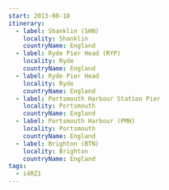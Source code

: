 ```yaml
---
start: 2013-08-18
itinerary:
  - label: Shanklin (SHN)
    locality: Shanklin
    countryName: England
  - label: Ryde Pier Head (RYP)
    locality: Ryde
    countryName: England
  - label: Ryde Pier Head
    locality: Ryde
    countryName: England
  - label: Portsmouth Harbour Station Pier
    locality: Portsmouth
    countryName: England
  - label: Portsmouth Harbour (PMH)
    locality: Portsmouth
    countryName: England
  - label: Brighton (BTN)
    locality: Brighton
    countryName: England
tags:
  - i4RZ1
---
```

